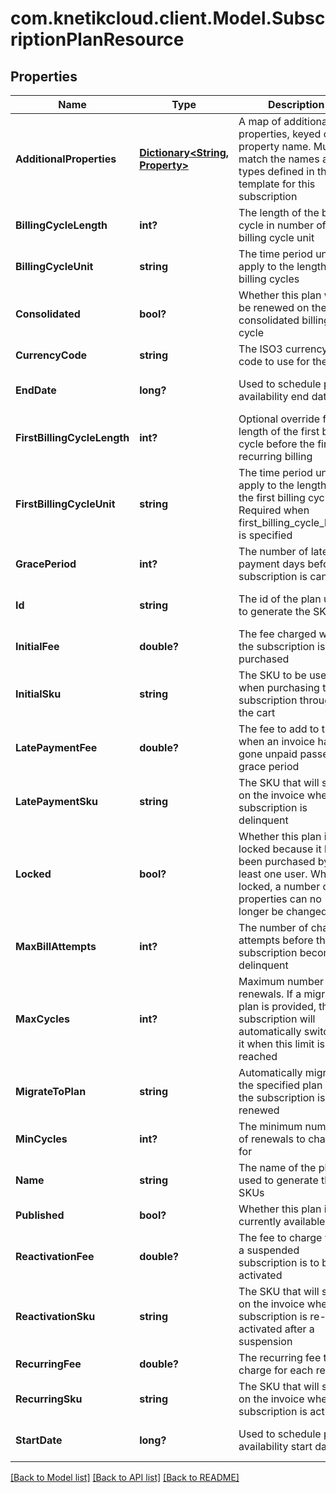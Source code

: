 # com.knetikcloud.client.Model.SubscriptionPlanResource
## Properties

Name | Type | Description | Notes
------------ | ------------- | ------------- | -------------
**AdditionalProperties** | [**Dictionary&lt;String, Property&gt;**](Property.md) | A map of additional properties, keyed on the property name.  Must match the names and types defined in the template for this subscription | [optional] [default to null]
**BillingCycleLength** | **int?** | The length of the billing cycle in number of billing cycle unit | [default to null]
**BillingCycleUnit** | **string** | The time period unit to apply to the length of billing cycles | [default to null]
**Consolidated** | **bool?** | Whether this plan will be renewed on the consolidated billing cycle | [default to null]
**CurrencyCode** | **string** | The ISO3 currency code to use for the fees | [default to null]
**EndDate** | **long?** | Used to schedule plan availability end date | [optional] [default to null]
**FirstBillingCycleLength** | **int?** | Optional override for the length of the first billing cycle before the first recurring billing | [optional] [default to null]
**FirstBillingCycleUnit** | **string** | The time period unit to apply to the length of the first billing cycle. Required when first_billing_cycle_length is specified | [optional] [default to null]
**GracePeriod** | **int?** | The number of late payment days before a subscription is canceled | [default to null]
**Id** | **string** | The id of the plan used to generate the SKUs | [optional] [default to null]
**InitialFee** | **double?** | The fee charged when the subscription is purchased | [default to null]
**InitialSku** | **string** | The SKU to be used when purchasing the subscription through the cart | [optional] [default to null]
**LatePaymentFee** | **double?** | The fee to add to the bill when an invoice has gone unpaid passed the grace period | [default to null]
**LatePaymentSku** | **string** | The SKU that will show on the invoice when the subscription is delinquent | [optional] [default to null]
**Locked** | **bool?** | Whether this plan is locked because it has been purchased by at least one user.  When locked, a number of properties can no longer be changed | [optional] [default to null]
**MaxBillAttempts** | **int?** | The number of charge attempts before the subscription becomes delinquent | [default to null]
**MaxCycles** | **int?** | Maximum number of renewals. If a migration plan is provided, the subscription will automatically switch to it when this limit is reached | [optional] [default to null]
**MigrateToPlan** | **string** | Automatically migrate to the specified plan when the subscription is first renewed | [optional] [default to null]
**MinCycles** | **int?** | The minimum number of renewals to charge for | [optional] [default to null]
**Name** | **string** | The name of the plan used to generate the SKUs | [default to null]
**Published** | **bool?** | Whether this plan is currently available | [default to null]
**ReactivationFee** | **double?** | The fee to charge when a suspended subscription is to be re-activated | [default to null]
**ReactivationSku** | **string** | The SKU that will show on the invoice when the subscription is re-activated after a suspension | [optional] [default to null]
**RecurringFee** | **double?** | The recurring fee to charge for each renewal | [default to null]
**RecurringSku** | **string** | The SKU that will show on the invoice when the subscription is activated | [optional] [default to null]
**StartDate** | **long?** | Used to schedule plan availability start date | [optional] [default to null]

[[Back to Model list]](../README.md#documentation-for-models) [[Back to API list]](../README.md#documentation-for-api-endpoints) [[Back to README]](../README.md)

